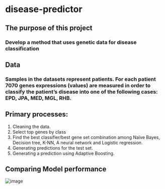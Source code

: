 # disease-predictor

## The purpose of this project
### Develop a method that uses genetic data for disease classification

## Data
### Samples in the datasets represent patients. For each patient 7070 genes expressions (values) are measured in order to classify the patient’s disease into one of the following cases: EPD, JPA, MED, MGL, RHB.


## Primary processes: 
1. Cleaning the data.
2.  Select top genes by class
3. Find the best classifier/best gene set combination among Naïve Bayes, Decision tree, K-NN, A neural network and Logistic regression. 
6. Generating predictions for the test set. 
7. Generating a prediction using Adaptive Boosting.


## Comparing Model performance
![image](https://user-images.githubusercontent.com/63980382/226454029-e3c0c581-b06d-48b2-bb91-5c630f2e2fdc.png)
